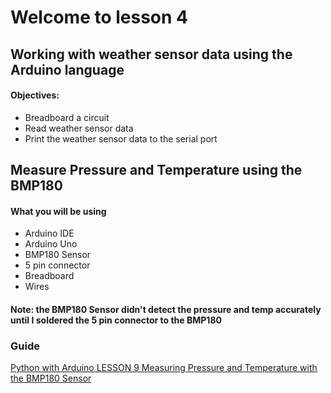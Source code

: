 # Welcome to lesson 4

## Working with weather sensor data using the Arduino language

#### Objectives:
- Breadboard a circuit
- Read weather sensor data
- Print the weather sensor data to the serial port

## Measure Pressure and Temperature using the BMP180

#### What you will be using
- Arduino IDE
- Arduino Uno
- BMP180 Sensor
- 5 pin connector
- Breadboard
- Wires

#### Note: the BMP180 Sensor didn't detect the pressure and temp accurately until I soldered the 5 pin connector to the BMP180<br>

### Guide
[Python with Arduino LESSON 9 Measuring Pressure and Temperature with the BMP180 Sensor](https://toptechboy.com/python-with-arduino-lesson-9-measuring-pressure-and-temperature-with-the-bmp180-sensor/)

